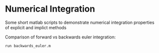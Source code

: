 # Numerical Integration
Some short matlab scripts to demonstrate numerical integration properties of explicit and implict methods

Comparison of forward vs backwards euler integration:
````
run backwards_euler.m
````